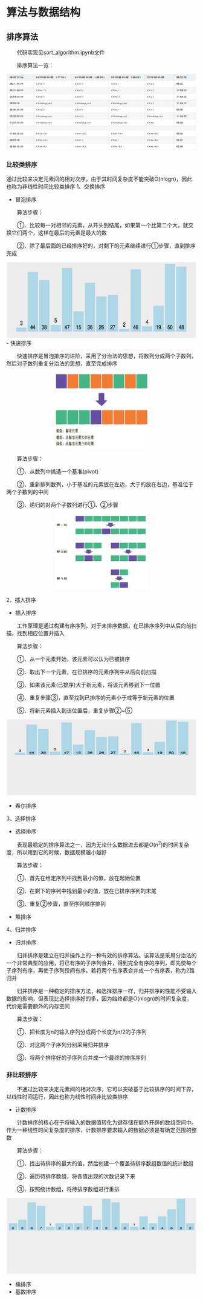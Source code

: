 # 算法与数据结构
## 排序算法
&emsp;&emsp;代码实现见sort_algorithm.ipynb文件

&emsp;&emsp;排序算法一览：
<div align=center><img width="500" height="200" src="https://github.com/ethan-sui/AI-algorithm-engineer-knowledge/blob/main/image/Sorting_Algorithm_Table.png"/></div>

### 比较类排序
通过比较来决定元素间的相对次序，由于其时间复杂度不能突破O(nlogn)，因此也称为非线性时间比较类排序
1、交换排序
- 冒泡排序

&emsp;&emsp;算法步骤：

&emsp;&emsp;①、比较每一对相邻的元素，从开头到结尾，如果第一个比第二个大，就交换它们两个，这样在最后的元素是最大的数

&emsp;&emsp;②、除了最后面的已经排序好的，对剩下的元素继续进行①步骤，直到排序完成
<div align=center><img width="500" height="200" src="https://github.com/ethan-sui/AI-algorithm-engineer-knowledge/blob/main/image/Bubble_Sort.gif"/></div>
- 快速排序

&emsp;&emsp;快速排序是冒泡排序的进阶，采用了分治法的思想，将数列分成两个子数列，然后对子数列重复分治法的思想，直至完成排序
<div align=center><img width="250" height="200" src="https://github.com/ethan-sui/AI-algorithm-engineer-knowledge/blob/main/image/Quick_Sort0.png"/></div>

&emsp;&emsp;算法步骤：

&emsp;&emsp;①、从数列中挑选一个基准(pivot)

&emsp;&emsp;②、重新排列数列，小于基准的元素放在左边，大于的放在右边，基准位于两个子数列的中间

&emsp;&emsp;③、递归的对两个子数列进行①、②步骤
<div align=center><img width="250" height="200" src="https://github.com/ethan-sui/AI-algorithm-engineer-knowledge/blob/main/image/Quick_Sort1.png"/></div>

2、插入排序
- 插入排序

&emsp;&emsp;工作原理是通过构建有序序列，对于未排序数据，在已排序序列中从后向前扫描，找到相应位置并插入

&emsp;&emsp;算法步骤：

&emsp;&emsp;①、从一个元素开始，该元素可以认为已被排序

&emsp;&emsp;②、取出下一个元素，在已排序的元素序列中从后向前扫描

&emsp;&emsp;③、如果该元素(已排序)大于新元素，将该元素移到下一位置

&emsp;&emsp;④、重复步骤③，直至找到已排序的元素小于或等于新元素的位置

&emsp;&emsp;⑤、将新元素插入到该位置后，重复步骤②~⑤
<div align=center><img width="500" height="200" src="https://github.com/ethan-sui/AI-algorithm-engineer-knowledge/blob/main/image/Insertion_Sort.gif"/></div>

- 希尔排序

3、选择排序
- 选择排序

&emsp;&emsp;表现最稳定的排序算法之一，因为无论什么数据进去都是$O(n^{2})$的时间复杂度，所以用到它的时候，数据规模越小越好

&emsp;&emsp;算法步骤：

&emsp;&emsp;①、首先在给定序列中找到最小的值，放在起始位置

&emsp;&emsp;②、在剩下的序列中找到最小的值，放在已排序序列的末尾

&emsp;&emsp;③、重复②步骤，直至序列顺序排列

- 堆排序

4、归并排序
- 归并排序

&emsp;&emsp;归并排序是建立在归并操作上的一种有效的排序算法。该算法是采用分治法的一个非常典型的应用，将已有序的子序列合并，得到完全有序的序列，即先使每个子序列有序，再使子序列段间有序。若将两个有序表合并成一个有序表，称为2路归并

&emsp;&emsp;归并排序是一种稳定的排序方法，和选择排序一样，归并排序的性能不受输入数据的影响，但表现比选择排序好的多，因为始终都是O(nlogn)的时间复杂度，代价是需要额外的内存空间

&emsp;&emsp;算法步骤：

&emsp;&emsp;①、把长度为n的输入序列分成两个长度为n/2的子序列

&emsp;&emsp;②、对这两个子序列分别采用归并排序

&emsp;&emsp;③、将两个排序好的子序列合并成一个最终的排序序列


### 非比较排序

&emsp;&emsp;不通过比较来决定元素间的相对次序，它可以突破基于比较排序的时间下界，以线性时间运行，因此也称为线性时间非比较类排序

- 计数排序

&emsp;&emsp;计数排序的核心在于将输入的数据值转化为键存储在额外开辟的数组空间中。作为一种线性时间复杂度的排序，计数排序要求输入的数据必须是有确定范围的整数

&emsp;&emsp;算法步骤：

&emsp;&emsp;①、找出待排序的最大的值，然后创建一个覆盖待排序数组数值的统计数组

&emsp;&emsp;②、遍历待排序数组，将各值出现的次数记录下来

&emsp;&emsp;③、按照统计数组，将待排序数组进行重排
<div align=center><img width="500" height="200" src="https://github.com/ethan-sui/AI-algorithm-engineer-knowledge/blob/main/image/Count_Sort.gif"/></div>

- 桶排序
- 基数排序
